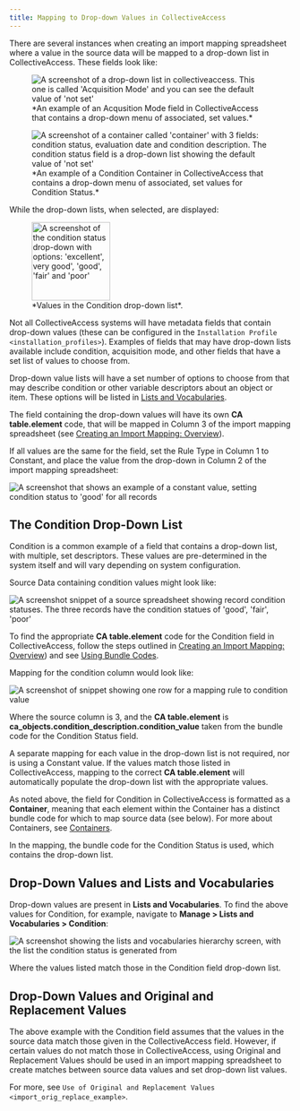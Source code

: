 ```yaml
---
title: Mapping to Drop-down Values in CollectiveAccess
---
```


There are several instances when creating an import mapping spreadsheet
where a value in the source data will be mapped to a drop-down list in
CollectiveAccess. These fields look like:


<figure class="align-center">
    <img src="/providence/img/acq_field.png" alt="A screenshot of a drop-down list in collectiveaccess. This one is called 'Acquisition Mode' and you can see the default value of 'not set'" />
    <figcaption>*An example of an Acqusition Mode field in CollectiveAccess that contains a drop-down menu of associated, set values.*</figcaption>
</figure>

<figure class="align-center">
    <img src="/providence/img/condition_field.png" alt="A screenshot of a container called 'container' with 3 fields: condition status, evaluation date and  condition description. The condition status field is a drop-down list showing the default value of 'not set'" />
    <figcaption>*An example of a Condition Container in CollectiveAccess that contains a drop-down menu of associated, set values for Condition Status.*</figcaption>
</figure>

While the drop-down lists, when selected, are displayed:

<figure class="align-center">
    <img src="/providence/img/demo_cond_list.png" alt="A screenshot of the condition status drop-down with options: 'excellent', very good', 'good', 'fair' and 'poor'" width="140px"/>
    <figcaption>*Values in the Condition drop-down list*.</figcaption>
</figure>

Not all CollectiveAccess systems will have metadata fields that contain
drop-down values (these can be configured in the `Installation Profile <installation_profiles>`). Examples of fields that may have drop-down lists available include condition, acquisition mode, and other fields that have a set list of values to choose from.

Drop-down value lists will have a set number of options to choose from that may describe condition or other variable descriptors about an object or item. These options will be listed in [Lists and Vocabularies](import_lists_and_vocab_in_mapping).

The field containing the drop-down values will have its own **CA table.element** code, that will be mapped in Column 3 of the import mapping spreadsheet (see [Creating an Import Mapping: Overview](../c_creating_mapping)).

If all values are the same for the field, set the Rule Type in Column 1 to Constant, and place the value from the drop-down in Column 2 of the import mapping spreadsheet:

![A screenshot that shows an example of a constant value, setting condition status to 'good' for all records](/providence/img/constant_dropdown.png)

## The Condition Drop-Down List

Condition is a common example of a field that contains a drop-down list,
with multiple, set descriptors. These values are pre-determined in the
system itself and will vary depending on system configuration.

Source Data containing condition values might look like:

![A screenshot snippet of a source spreadsheet showing record condition statuses. The three records have the condition statues of 'good', 'fair', 'poor'](/providence/img/condition_mapp_ex.png)

To find the appropriate **CA table.element** code for the Condition
field in CollectiveAccess, follow the steps outlined in
[Creating an Import Mapping: Overview](../c_creating_mapping)) and see
[Using Bundle Codes](import_ref_bundlecodes).

Mapping for the condition column would look like:

![A screenshot of snippet showing one row for a mapping rule to condition value](/providence/img/mapping_condition.png)

Where the source column is 3, and the **CA table.element** is
**ca_objects.condition_description.condition_value** taken from the
bundle code for the Condition Status field.

A separate mapping for each value in the drop-down list is not required,
nor is using a Constant value. If the values match those listed in
CollectiveAccess, mapping to the correct **CA table.element** will
automatically populate the drop-down list with the appropriate values.

As noted above, the field for Condition in CollectiveAccess is formatted
as a **Container**, meaning that each element within the Container has a
distinct bundle code for which to map source data (see below). For more
about Containers, see [Containers](containers).

In the mapping, the bundle code for the Condition Status is used, which
contains the drop-down list.

## Drop-Down Values and Lists and Vocabularies

Drop-down values are present in **Lists and Vocabularies**. To find the
above values for Condition, for example, navigate to **Manage \> Lists
and Vocabularies \> Condition**:

![A screenshot showing the lists and vocabularies hierarchy screen, with the list the condition status is generated from](/providence/img/condition_list.png)

Where the values listed match those in the Condition field drop-down
list.

## Drop-Down Values and Original and Replacement Values

The above example with the Condition field assumes that the values in
the source data match those given in the CollectiveAccess field.
However, if certain values do not match those in CollectiveAccess, using
Original and Replacement Values should be used in an import mapping
spreadsheet to create matches between source data values and set
drop-down list values.

For more, see
`Use of Original and Replacement Values <import_orig_replace_example>`.
